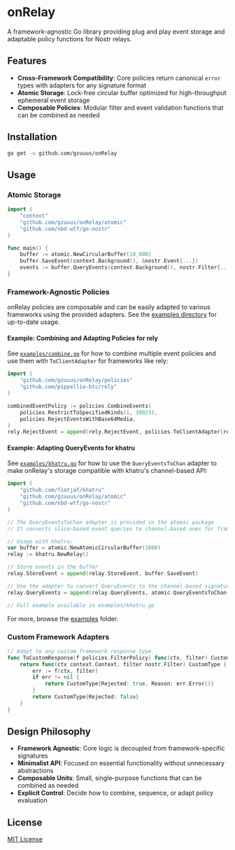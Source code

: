 # onRelay

A framework-agnostic Go library providing plug and play event storage and adaptable policy functions for Nostr relays.

## Features

- **Cross-Framework Compatibility**: Core policies return canonical `error` types with adapters for any signature format
- **Atomic Storage**: Lock-free circular buffer optimized for high-throughput ephemeral event storage
- **Composable Policies**: Modular filter and event validation functions that can be combined as needed

## Installation

```bash
go get -u github.com/gzuuus/onRelay
```

## Usage

### Atomic Storage

```go
import (
    "context"
    "github.com/gzuuus/onRelay/atomic"
    "github.com/nbd-wtf/go-nostr"
)

func main() {
    buffer := atomic.NewCircularBuffer(10_000)
    buffer.SaveEvent(context.Background(), &nostr.Event{...})
    events := buffer.QueryEvents(context.Background(), nostr.Filter{...})
}
```

### Framework-Agnostic Policies

onRelay policies are composable and can be easily adapted to various frameworks using the provided adapters. See the [examples directory](./examples) for up-to-date usage.

#### Example: Combining and Adapting Policies for rely

See [`examples/combine.go`](./examples/combine.go) for how to combine multiple event policies and use them with `ToClientAdapter` for frameworks like rely:

```go
import (
    "github.com/gzuuus/onRelay/policies"
    "github.com/pippellia-btc/rely"
)

combinedEventPolicy := policies.CombineEvents(
    policies.RestrictToSpecifiedKinds(1, 30023),
    policies.RejectEventsWithBase64Media,
)
rely.RejectEvent = append(rely.RejectEvent, policies.ToClientAdapter[rely.Client](combinedEventPolicy))
```

#### Example: Adapting QueryEvents for khatru

See [`examples/khatru.go`](./examples/khatru.go) for how to use the `QueryEventsToChan` adapter to make onRelay's storage compatible with khatru's channel-based API:

```go
import (
    "github.com/fiatjaf/khatru"
    "github.com/gzuuus/onRelay/atomic"
    "github.com/nbd-wtf/go-nostr"
)

// The QueryEventsToChan adapter is provided in the atomic package
// It converts slice-based event queries to channel-based ones for frameworks like khatru

// Usage with khatru:
var buffer = atomic.NewAtomicCircularBuffer(1000)
relay := khatru.NewRelay()

// Store events in the buffer
relay.StoreEvent = append(relay.StoreEvent, buffer.SaveEvent)

// Use the adapter to convert QueryEvents to the channel-based signature khatru expects
relay.QueryEvents = append(relay.QueryEvents, atomic.QueryEventsToChan(buffer.QueryEvents))

// Full example available in examples/khatru.go
```

For more, browse the [examples](./examples) folder.

### Custom Framework Adapters

```go
// Adapt to any custom framework response type
func ToCustomResponse(f policies.FilterPolicy) func(ctx, filter) CustomType {
    return func(ctx context.Context, filter nostr.Filter) CustomType {
        err := f(ctx, filter)
        if err != nil {
            return CustomType{Rejected: true, Reason: err.Error()}
        }
        return CustomType{Rejected: false}
    }
}
```

## Design Philosophy

- **Framework Agnostic**: Core logic is decoupled from framework-specific signatures
- **Minimalist API**: Focused on essential functionality without unnecessary abstractions
- **Composable Units**: Small, single-purpose functions that can be combined as needed
- **Explicit Control**: Decide how to combine, sequence, or adapt policy evaluation

## License

[MIT License](LICENSE)
